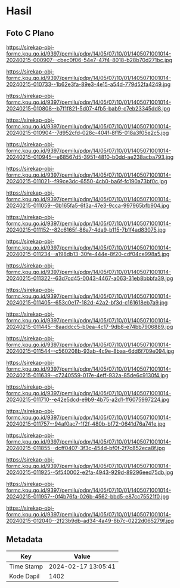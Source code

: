 # Hasil

## Foto C Plano

https://sirekap-obj-formc.kpu.go.id/9397/pemilu/pdpr/14/05/07/10/01/1405071001014-20240215-000907--cbec0f06-54e7-47f4-8018-b28b70d271bc.jpg

https://sirekap-obj-formc.kpu.go.id/9397/pemilu/pdpr/14/05/07/10/01/1405071001014-20240215-010733--1b62e3fa-89e3-4e15-a54d-779d52fa4249.jpg

https://sirekap-obj-formc.kpu.go.id/9397/pemilu/pdpr/14/05/07/10/01/1405071001014-20240215-010808--b7f1f821-5d07-4fb5-bab9-c7eb23345dd8.jpg

https://sirekap-obj-formc.kpu.go.id/9397/pemilu/pdpr/14/05/07/10/01/1405071001014-20240215-010904--7d952cfd-028c-404f-8f15-018a3f05e2c5.jpg

https://sirekap-obj-formc.kpu.go.id/9397/pemilu/pdpr/14/05/07/10/01/1405071001014-20240215-010945--e68567d5-3951-4810-b0dd-ae238acba793.jpg

https://sirekap-obj-formc.kpu.go.id/9397/pemilu/pdpr/14/05/07/10/01/1405071001014-20240215-011021--f99ce3dc-6550-4cb0-ba6f-fc190a73bf0c.jpg

https://sirekap-obj-formc.kpu.go.id/9397/pemilu/pdpr/14/05/07/10/01/1405071001014-20240215-011059--0b165fa5-6f3a-47e3-9cca-997965bfb904.jpg

https://sirekap-obj-formc.kpu.go.id/9397/pemilu/pdpr/14/05/07/10/01/1405071001014-20240215-011152--82c6165f-86a7-4da9-b115-7b1f4ad83075.jpg

https://sirekap-obj-formc.kpu.go.id/9397/pemilu/pdpr/14/05/07/10/01/1405071001014-20240215-011234--a198db13-30fe-444e-8f20-cdf04ce998a5.jpg

https://sirekap-obj-formc.kpu.go.id/9397/pemilu/pdpr/14/05/07/10/01/1405071001014-20240215-011322--63d7cd45-0043-4467-a063-31eb8bbbfa39.jpg

https://sirekap-obj-formc.kpu.go.id/9397/pemilu/pdpr/14/05/07/10/01/1405071001014-20240215-011405--653c0e17-182d-42a2-bf3d-c161618eb7a9.jpg

https://sirekap-obj-formc.kpu.go.id/9397/pemilu/pdpr/14/05/07/10/01/1405071001014-20240215-011445--8aaddcc5-b0ea-4c17-9db8-e74bb7906889.jpg

https://sirekap-obj-formc.kpu.go.id/9397/pemilu/pdpr/14/05/07/10/01/1405071001014-20240215-011544--c560208b-93ab-4c9e-8baa-6dd6f709e094.jpg

https://sirekap-obj-formc.kpu.go.id/9397/pemilu/pdpr/14/05/07/10/01/1405071001014-20240215-011639--c7240559-017e-4eff-932a-85de6c9130f4.jpg

https://sirekap-obj-formc.kpu.go.id/9397/pemilu/pdpr/14/05/07/10/01/1405071001014-20240215-011710--e42e5dcd-e9b9-4b75-a2d1-ff6075997224.jpg

https://sirekap-obj-formc.kpu.go.id/9397/pemilu/pdpr/14/05/07/10/01/1405071001014-20240215-011757--94af0ac7-1f2f-480b-bf72-0641d76a741e.jpg

https://sirekap-obj-formc.kpu.go.id/9397/pemilu/pdpr/14/05/07/10/01/1405071001014-20240215-011855--dcff0407-3f3c-454d-bf0f-2f7c852eca8f.jpg

https://sirekap-obj-formc.kpu.go.id/9397/pemilu/pdpr/14/05/07/10/01/1405071001014-20240215-011925--5f540002-e2fa-4943-929d-89296eed75db.jpg

https://sirekap-obj-formc.kpu.go.id/9397/pemilu/pdpr/14/05/07/10/01/1405071001014-20240215-011957--0f4b76fa-026b-4562-bbd5-e87cc75521f0.jpg

https://sirekap-obj-formc.kpu.go.id/9397/pemilu/pdpr/14/05/07/10/01/1405071001014-20240215-012040--2f23b9db-ad34-4a49-8b7c-0222d065279f.jpg


## Metadata

| Key        | Value               |
| ---------- | ------------------- |
| Time Stamp | 2024-02-17 13:05:41 |
| Kode Dapil | 1402                |



